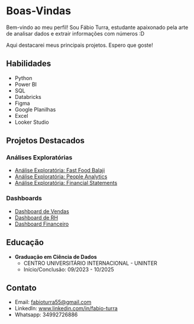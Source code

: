 # Boas-Vindas

Bem-vindo ao meu perfil! Sou Fábio Turra, estudante apaixonado pela arte de analisar dados e extrair informações com números :D

Aqui destacarei meus principais projetos. Espero que goste!

## Habilidades

  - Python
  - Power BI
  - SQL
  - Databricks
  - Figma
  - Google Planilhas
  - Excel
  - Looker Studio
  
## Projetos Destacados

  ### Análises Exploratórias
   - [Análise Exploratória: Fast Food Balaji](https://community.cloud.databricks.com/?o=41058796997588#notebook/2717551927225190)
   - [Análise Exploratória: People Analytics](https://community.cloud.databricks.com/?o=41058796997588#notebook/4322163361888454)
   - [Análise Exploratória: Financial Statements](https://community.cloud.databricks.com/?o=41058796997588#notebook/4475476620039375)

  ### Dashboards
   - [Dashboard de Vendas](https://app.powerbi.com/view?r=eyJrIjoiYmUzMTIyZWYtODk5Yi00ZjEwLTkyOWMtOTE2NmNlNTY0NmUwIiwidCI6IjI5ODU4OGViLWVkMTEtNGYwZS05MmU1LWI5ZjlmMmE2NTEzMiJ9)
   - [Dashboard de RH](https://app.powerbi.com/view?r=eyJrIjoiZWU1NzBlOTktZTdlNS00YzhjLWFhNjItYmU4YWUyNWUzMTdkIiwidCI6IjI5ODU4OGViLWVkMTEtNGYwZS05MmU1LWI5ZjlmMmE2NTEzMiJ9)
   - [Dashboard Financeiro](https://app.powerbi.com/view?r=eyJrIjoiZmNjZDRiZmUtZTViZC00M2I1LThlMTQtZDYyNzM5ZGI4MTg4IiwidCI6IjI5ODU4OGViLWVkMTEtNGYwZS05MmU1LWI5ZjlmMmE2NTEzMiJ9)

## Educação

- **Graduação em Ciência de Dados**
  - CENTRO UNIVERSITÁRIO INTERNACIONAL - UNINTER
  - Início/Conclusão: 09/2023 - 10/2025

## Contato

- Email: fabioturra55@gmail.com
- LinkedIn: www.linkedin.com/in/fabio-turra
- Whatsapp: 34992726886
